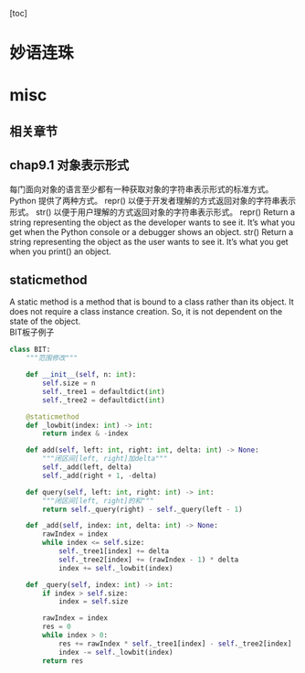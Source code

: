 [toc]
# 妙语连珠

# misc

## 相关章节
## chap9.1 对象表示形式
每门面向对象的语言至少都有一种获取对象的字符串表示形式的标准方式。 Python 提供了两种方式。
repr() 以便于开发者理解的方式返回对象的字符串表示形式。
str() 以便于用户理解的方式返回对象的字符串表示形式。
repr()
Return a string representing the object as the developer wants to see it. It’s what you get when the Python console or a debugger shows an object.
str()
Return a string representing the object as the user wants to see it. It’s what you get when you print() an object.

## staticmethod
A static method is a method that is bound to a class rather than its object. It does not require a class instance creation. So, it is not dependent on the state of the object.     
BIT板子例子
```python
class BIT:
    """范围修改"""

    def __init__(self, n: int):
        self.size = n
        self._tree1 = defaultdict(int)
        self._tree2 = defaultdict(int)

    @staticmethod
    def _lowbit(index: int) -> int:
        return index & -index

    def add(self, left: int, right: int, delta: int) -> None:
        """闭区间[left, right]加delta"""
        self._add(left, delta)
        self._add(right + 1, -delta)

    def query(self, left: int, right: int) -> int:
        """闭区间[left, right]的和"""
        return self._query(right) - self._query(left - 1)

    def _add(self, index: int, delta: int) -> None:
        rawIndex = index
        while index <= self.size:
            self._tree1[index] += delta
            self._tree2[index] += (rawIndex - 1) * delta
            index += self._lowbit(index)

    def _query(self, index: int) -> int:
        if index > self.size:
            index = self.size

        rawIndex = index
        res = 0
        while index > 0:
            res += rawIndex * self._tree1[index] - self._tree2[index]
            index -= self._lowbit(index)
        return res
```